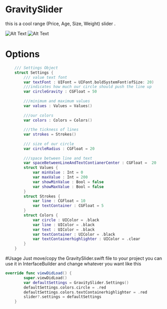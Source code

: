 # GravitySlider
this is a cool range (Price, Age, Size, Weight) slider .  <br/>

![Alt Text](https://cdn.rawgit.com/farshadjahanmanesh/GravitySlider/155eb6c9/GravitySlider/highlighted.gif)
![Alt Text](https://cdn.rawgit.com/farshadjahanmanesh/GravitySlider/155eb6c9/GravitySlider/normal.gif)
<br/>

# Options
```swift
    /// Settings Object
    struct Settings {
        /// value text font
        var textFont : UIFont = UIFont.boldSystemFont(ofSize: 20)
        ///indicates how much our circle should push the line up
        var circleGravity : CGFloat = 50
        
        ///minimum and maximum values
        var values : Values = Values()
        
        ///our colors
        var colors : Colors = Colors()
        
        ///the tickness of lines
        var strokes = Strokes()
        
        /// size of our circle
        var circleRadius : CGFloat = 20
        
        ///space between line and text
        var spaceBetweenLineAndTextContianerCenter : CGFloat =  20
        struct Values {
            var minValue : Int = 0
            var maxValue : Int = 200
            var showMinValue : Bool = false
            var showMaxValue : Bool = false
        }
        struct Strokes {
            var line : CGFloat = 10
            var textContainer : CGFloat = 5
        }
        struct Colors {
            var circle : UIColor = .black
            var line : UIColor = .black
            var text : UIColor = .black
            var textContainer : UIColor = .black
            var textContainerhighlighter : UIColor = .clear
        }
    }
```
#Usage
Just move/copy the GravitySlider.swift file to your project
you can use it in InterfaceBuilder and change whatever you want like this
```swift
override func viewDidLoad() {
        super.viewDidLoad()
        var defaultSettings = GravitySlider.Settings()
        defaultSettings.colors.circle = .red
        defaultSettings.colors.textContainerhighlighter = .red
        slider?.settings = defaultSettings
    }
```
